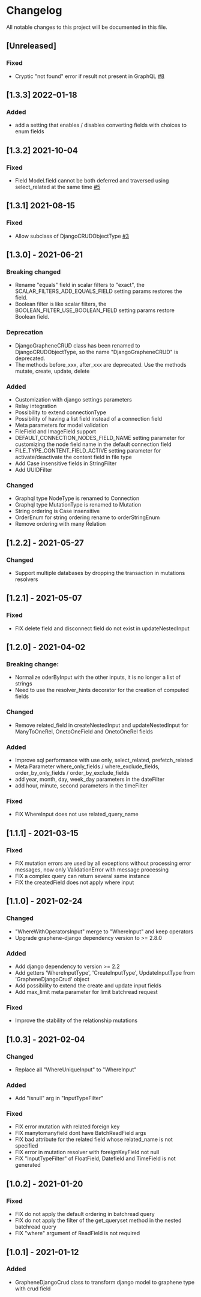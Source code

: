 # Changelog

All notable changes to this project will be documented in this file.

## \[Unreleased\]

### Fixed

- Cryptic "not found" error if result not present in GraphQL [\#8](https://github.com/djipidi/graphene_django_crud/issues/8)

## \[1.3.3\] 2022-01-18

### Added

- add a setting that enables / disables converting fields with choices to enum fields

## \[1.3.2\] 2021-10-04

### Fixed

- Field Model.field cannot be both deferred and traversed using select_related at the same time [\#5](https://github.com/djipidi/graphene_django_crud/issues/5)

## \[1.3.1\] 2021-08-15

### Fixed

- Allow subclass of DjangoCRUDObjectType [\#3](https://github.com/djipidi/graphene_django_crud/issues/3)

## \[1.3.0\] - 2021-06-21

### Breaking changed

- Rename "equals" field in scalar filters to "exact", the
  SCALAR_FILTERS_ADD_EQUALS_FIELD setting params restores the field.
- Boolean filter is like scalar filters, the BOOLEAN_FILTER_USE_BOOLEAN_FIELD
  setting params restore Boolean field.

### Deprecation

- DjangoGrapheneCRUD class has been renamed to DjangoCRUDObjectType, so the name
  "DjangoGrapheneCRUD" is deprecated.
- The methods before_xxx, after_xxx are deprecated. Use the methods mutate,
  create, update, delete

### Added

- Customization with django settings parameters
- Relay integration
- Possibility to extend connectionType
- Possibility of having a list field instead of a connection field
- Meta parameters for model validation
- FileField and ImageField support
- DEFAULT_CONNECTION_NODES_FIELD_NAME setting parameter for customizing the node
  field name in the default connection field
- FILE_TYPE_CONTENT_FIELD_ACTIVE setting parameter for activate/deactivate the
  content field in file type
- Add Case insensitive fields in StringFilter
- Add UUIDFilter

### Changed

- Graphql type <typeName>NodeType is renamed to <typeName>Connection
- Graphql type <typeName>MutationType is renamed to <typeName>Mutation
- String ordering is Case insensitive
- OrderEnum for string ordering rename to orderStringEnum
- Remove ordering with many Relation

## \[1.2.2\] - 2021-05-27

### Changed

- Support multiple databases by dropping the transaction in mutations resolvers

## \[1.2.1\] - 2021-05-07

### Fixed

- FIX delete field and disconnect field do not exist in updateNestedInput

## \[1.2.0\] - 2021-04-02

### Breaking change:

- Normalize oderByInput with the other inputs, it is no longer a list of strings
- Need to use the resolver_hints decorator for the creation of computed fields

### Changed

- Remove related_field in createNestedInput and updateNestedInput for
  ManyToOneRel, OnetoOneField and OnetoOneRel fields

### Added

- Improve sql performance with use only, select_related, prefetch_related
- Meta Parameter where_only_fields / where_exclude_fields, order_by_only_fields
  / order_by_exclude_fields
- add year, month, day, week_day parameters in the dateFilter
- add hour, minute, second parameters in the timeFilter

### Fixed

- FIX WhereInput does not use related_query_name

## \[1.1.1\] - 2021-03-15

### Fixed

- FIX mutation errors are used by all exceptions without processing error
  messages, now only ValidationError with message processing
- FIX a complex query can return several same instance
- FIX the createdField does not apply where input

## \[1.1.0\] - 2021-02-24

### Changed

- "WhereWithOperatorsInput" merge to "WhereInput" and keep operators
- Upgrade graphene-django dependency version to >= 2.8.0

### Added

- Add django dependency to version >= 2.2
- Add getters 'WhereInputType', 'CreateInputType', UpdateInputType from
  'GrapheneDjangoCrud' object
- Add possibility to extend the create and update input fields
- Add max_limit meta parameter for limit batchread request

### Fixed

- Improve the stability of the relationship mutations

## \[1.0.3\] - 2021-02-04

### Changed

- Replace all "WhereUniqueInput" to "WhereInput"

### Added

- Add "isnull" arg in "InputTypeFilter"

### Fixed

- FIX error mutation with related foreign key
- FIX manytomanyfield dont have BatchReadField args
- FIX bad attribute for the related field whose related_name is not specified
- FIX error in mutation resolver with foreignKeyField not null
- FIX "InputTypeFilter" of FloatField, Datefield and TimeField is not generated

## \[1.0.2\] - 2021-01-20

### Fixed

- FIX do not apply the default ordering in batchread query
- FIX do not apply the filter of the get_queryset method in the nested batchread
  query
- FIX "where" argument of ReadField is not required

## \[1.0.1\] - 2021-01-12

### Added

- GrapheneDjangoCrud class to transform django model to graphene type with crud
  field
